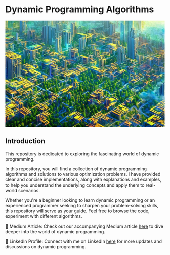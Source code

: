 # Dynamic Programming Algorithms

<p align="center">
  <img src="dynamic_prog_banner.jpeg" alt="Dynamic Programming Banner">
</p>

## Introduction
 
This repository is dedicated to exploring the fascinating world of dynamic programming.

In this repository, you will find a collection of dynamic programming algorithms and solutions to various optimization problems. I have provided clear and concise implementations, along with explanations and examples, to help you understand the underlying concepts and apply them to real-world scenarios.

Whether you're a beginner looking to learn dynamic programming or an experienced programmer seeking to sharpen your problem-solving skills, this repository will serve as your guide. Feel free to browse the code, experiment with different algorithms.


📝 Medium Article: Check out our accompanying Medium article [here](https://medium.com/spinor/a-straightforward-introduction-to-dynamic-programming-6b7fce2d7814) to dive deeper into the world of dynamic programming.

👥 LinkedIn Profile: Connect with me on LinkedIn [here](https://www.linkedin.com/in/sagark30/) for more updates and discussions on dynamic programming.


